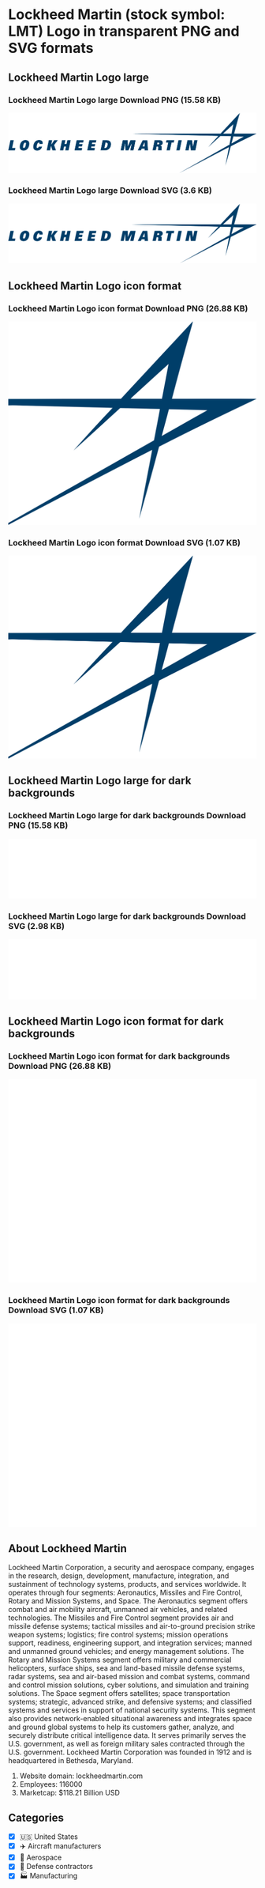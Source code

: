 # Lockheed Martin (stock symbol: LMT) Logo in transparent PNG and SVG formats

## Lockheed Martin Logo large

### Lockheed Martin Logo large Download PNG (15.58 KB)

![Lockheed Martin Logo large Download PNG (15.58 KB)](/img/orig/LMT_BIG-3ba44b04.png)

### Lockheed Martin Logo large Download SVG (3.6 KB)

![Lockheed Martin Logo large Download SVG (3.6 KB)](/img/orig/LMT_BIG-6faa1e63.svg)

## Lockheed Martin Logo icon format

### Lockheed Martin Logo icon format Download PNG (26.88 KB)

![Lockheed Martin Logo icon format Download PNG (26.88 KB)](/img/orig/LMT-db3de619.png)

### Lockheed Martin Logo icon format Download SVG (1.07 KB)

![Lockheed Martin Logo icon format Download SVG (1.07 KB)](/img/orig/LMT-0587dda3.svg)

## Lockheed Martin Logo large for dark backgrounds

### Lockheed Martin Logo large for dark backgrounds Download PNG (15.58 KB)

![Lockheed Martin Logo large for dark backgrounds Download PNG (15.58 KB)](/img/orig/LMT_BIG.D-21c8fe8e.png)

### Lockheed Martin Logo large for dark backgrounds Download SVG (2.98 KB)

![Lockheed Martin Logo large for dark backgrounds Download SVG (2.98 KB)](/img/orig/LMT_BIG.D-b4703855.svg)

## Lockheed Martin Logo icon format for dark backgrounds

### Lockheed Martin Logo icon format for dark backgrounds Download PNG (26.88 KB)

![Lockheed Martin Logo icon format for dark backgrounds Download PNG (26.88 KB)](/img/orig/LMT.D-a5519d61.png)

### Lockheed Martin Logo icon format for dark backgrounds Download SVG (1.07 KB)

![Lockheed Martin Logo icon format for dark backgrounds Download SVG (1.07 KB)](/img/orig/LMT.D-9ba88ee3.svg)

## About Lockheed Martin

Lockheed Martin Corporation, a security and aerospace company, engages in the research, design, development, manufacture, integration, and sustainment of technology systems, products, and services worldwide. It operates through four segments: Aeronautics, Missiles and Fire Control, Rotary and Mission Systems, and Space. The Aeronautics segment offers combat and air mobility aircraft, unmanned air vehicles, and related technologies. The Missiles and Fire Control segment provides air and missile defense systems; tactical missiles and air-to-ground precision strike weapon systems; logistics; fire control systems; mission operations support, readiness, engineering support, and integration services; manned and unmanned ground vehicles; and energy management solutions. The Rotary and Mission Systems segment offers military and commercial helicopters, surface ships, sea and land-based missile defense systems, radar systems, sea and air-based mission and combat systems, command and control mission solutions, cyber solutions, and simulation and training solutions. The Space segment offers satellites; space transportation systems; strategic, advanced strike, and defensive systems; and classified systems and services in support of national security systems. This segment also provides network-enabled situational awareness and integrates space and ground global systems to help its customers gather, analyze, and securely distribute critical intelligence data. It serves primarily serves the U.S. government, as well as foreign military sales contracted through the U.S. government. Lockheed Martin Corporation was founded in 1912 and is headquartered in Bethesda, Maryland.

1. Website domain: lockheedmartin.com
2. Employees: 116000
3. Marketcap: $118.21 Billion USD


## Categories
- [x] 🇺🇸 United States
- [x] ✈️ Aircraft manufacturers
- [x] 🚀 Aerospace
- [x] 🔫 Defense contractors
- [x] 🏭 Manufacturing
